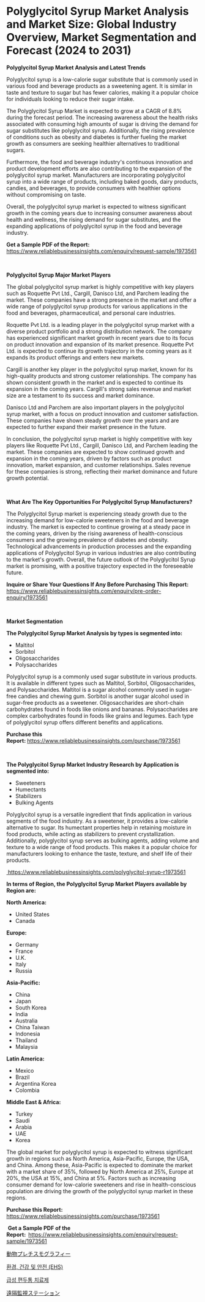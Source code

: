 <p><h1>Polyglycitol Syrup Market Analysis and Market Size: Global Industry Overview, Market Segmentation and Forecast (2024 to 2031)</h1></p><p><strong>Polyglycitol Syrup Market Analysis and Latest Trends</strong></p>
<p><p>Polyglycitol syrup is a low-calorie sugar substitute that is commonly used in various food and beverage products as a sweetening agent. It is similar in taste and texture to sugar but has fewer calories, making it a popular choice for individuals looking to reduce their sugar intake. </p><p>The Polyglycitol Syrup Market is expected to grow at a CAGR of 8.8% during the forecast period. The increasing awareness about the health risks associated with consuming high amounts of sugar is driving the demand for sugar substitutes like polyglycitol syrup. Additionally, the rising prevalence of conditions such as obesity and diabetes is further fueling the market growth as consumers are seeking healthier alternatives to traditional sugars.</p><p>Furthermore, the food and beverage industry's continuous innovation and product development efforts are also contributing to the expansion of the polyglycitol syrup market. Manufacturers are incorporating polyglycitol syrup into a wide range of products, including baked goods, dairy products, candies, and beverages, to provide consumers with healthier options without compromising on taste.</p><p>Overall, the polyglycitol syrup market is expected to witness significant growth in the coming years due to increasing consumer awareness about health and wellness, the rising demand for sugar substitutes, and the expanding applications of polyglycitol syrup in the food and beverage industry.</p></p>
<p><strong>Get a Sample PDF of the Report:&nbsp;</strong> <a href="https://www.reliablebusinessinsights.com/enquiry/request-sample/1973561">https://www.reliablebusinessinsights.com/enquiry/request-sample/1973561</a></p>
<p>&nbsp;</p>
<p><strong>Polyglycitol Syrup Major Market Players</strong></p>
<p><p>The global polyglycitol syrup market is highly competitive with key players such as Roquette Pvt Ltd., Cargill, Danisco Ltd, and Parchem leading the market. These companies have a strong presence in the market and offer a wide range of polyglycitol syrup products for various applications in the food and beverages, pharmaceutical, and personal care industries.</p><p>Roquette Pvt Ltd. is a leading player in the polyglycitol syrup market with a diverse product portfolio and a strong distribution network. The company has experienced significant market growth in recent years due to its focus on product innovation and expansion of its market presence. Roquette Pvt Ltd. is expected to continue its growth trajectory in the coming years as it expands its product offerings and enters new markets.</p><p>Cargill is another key player in the polyglycitol syrup market, known for its high-quality products and strong customer relationships. The company has shown consistent growth in the market and is expected to continue its expansion in the coming years. Cargill's strong sales revenue and market size are a testament to its success and market dominance.</p><p>Danisco Ltd and Parchem are also important players in the polyglycitol syrup market, with a focus on product innovation and customer satisfaction. These companies have shown steady growth over the years and are expected to further expand their market presence in the future.</p><p>In conclusion, the polyglycitol syrup market is highly competitive with key players like Roquette Pvt Ltd., Cargill, Danisco Ltd, and Parchem leading the market. These companies are expected to show continued growth and expansion in the coming years, driven by factors such as product innovation, market expansion, and customer relationships. Sales revenue for these companies is strong, reflecting their market dominance and future growth potential.</p></p>
<p>&nbsp;</p>
<p><strong>What Are The Key Opportunities For Polyglycitol Syrup Manufacturers?</strong></p>
<p><p>The Polyglycitol Syrup market is experiencing steady growth due to the increasing demand for low-calorie sweeteners in the food and beverage industry. The market is expected to continue growing at a steady pace in the coming years, driven by the rising awareness of health-conscious consumers and the growing prevalence of diabetes and obesity. Technological advancements in production processes and the expanding applications of Polyglycitol Syrup in various industries are also contributing to the market's growth. Overall, the future outlook of the Polyglycitol Syrup market is promising, with a positive trajectory expected in the foreseeable future.</p></p>
<p><strong>Inquire or Share Your Questions If Any Before Purchasing This Report:</strong> <a href="https://www.reliablebusinessinsights.com/enquiry/pre-order-enquiry/1973561">https://www.reliablebusinessinsights.com/enquiry/pre-order-enquiry/1973561</a></p>
<p>&nbsp;</p>
<p><strong>Market Segmentation</strong></p>
<p><strong>The Polyglycitol Syrup Market Analysis by types is segmented into:</strong></p>
<p><ul><li>Maltitol</li><li>Sorbitol</li><li>Oligosaccharides</li><li>Polysaccharides</li></ul></p>
<p><p>Polyglycitol syrup is a commonly used sugar substitute in various products. It is available in different types such as Maltitol, Sorbitol, Oligosaccharides, and Polysaccharides. Maltitol is a sugar alcohol commonly used in sugar-free candies and chewing gum. Sorbitol is another sugar alcohol used in sugar-free products as a sweetener. Oligosaccharides are short-chain carbohydrates found in foods like onions and bananas. Polysaccharides are complex carbohydrates found in foods like grains and legumes. Each type of polyglycitol syrup offers different benefits and applications.</p></p>
<p><strong>Purchase this Report:&nbsp;</strong><a href="https://www.reliablebusinessinsights.com/purchase/1973561">https://www.reliablebusinessinsights.com/purchase/1973561</a></p>
<p>&nbsp;</p>
<p><strong>The Polyglycitol Syrup Market Industry Research by Application is segmented into:</strong></p>
<p><ul><li>Sweeteners</li><li>Humectants</li><li>Stabilizers</li><li>Bulking Agents</li></ul></p>
<p><p>Polyglycitol syrup is a versatile ingredient that finds application in various segments of the food industry. As a sweetener, it provides a low-calorie alternative to sugar. Its humectant properties help in retaining moisture in food products, while acting as stabilizers to prevent crystallization. Additionally, polyglycitol syrup serves as bulking agents, adding volume and texture to a wide range of food products. This makes it a popular choice for manufacturers looking to enhance the taste, texture, and shelf life of their products.</p></p>
<p><a href="https://www.reliablebusinessinsights.com/polyglycitol-syrup-r1973561">&nbsp;https://www.reliablebusinessinsights.com/polyglycitol-syrup-r1973561</a></p>
<p><strong>In terms of Region, the Polyglycitol Syrup Market Players available by Region are:</strong></p>
<p>
    <p> <strong> North America: </strong>
        <ul>
            <li>United States</li>
            <li>Canada</li>
        </ul>
        </p> 
    <p> <strong> Europe: </strong>
        <ul>
            <li>Germany</li>
            <li>France</li>
            <li>U.K.</li>
            <li>Italy</li>
            <li>Russia</li>
        </ul>
        </p> 
    <p> <strong> Asia-Pacific: </strong>
        <ul>
            <li>China</li>
            <li>Japan</li>
            <li>South Korea</li>
            <li>India</li>
            <li>Australia</li>
            <li>China Taiwan</li>
            <li>Indonesia</li>
            <li>Thailand</li>
            <li>Malaysia</li>
        </ul>
        </p> 
    <p> <strong> Latin America: </strong>
        <ul>
            <li>Mexico</li>
            <li>Brazil</li>
            <li>Argentina Korea</li>
            <li>Colombia</li>
        </ul>
        </p> 
    <p> <strong> Middle East & Africa: </strong>
        <ul>
            <li>Turkey</li>
            <li>Saudi</li>
            <li>Arabia</li>
            <li>UAE</li>
            <li>Korea</li>
        </ul>
    </p>
    </p>
<p><p>The global market for polyglycitol syrup is expected to witness significant growth in regions such as North America, Asia-Pacific, Europe, the USA, and China. Among these, Asia-Pacific is expected to dominate the market with a market share of 35%, followed by North America at 25%, Europe at 20%, the USA at 15%, and China at 5%. Factors such as increasing consumer demand for low-calorie sweeteners and rise in health-conscious population are driving the growth of the polyglycitol syrup market in these regions.</p></p>
<p><strong>Purchase this Report: </strong><a href="https://www.reliablebusinessinsights.com/purchase/1973561">https://www.reliablebusinessinsights.com/purchase/1973561</a></p>
<p>&nbsp;<strong>Get a Sample PDF of the Report:&nbsp;&nbsp;</strong><a href="https://www.reliablebusinessinsights.com/enquiry/request-sample/1973561">https://www.reliablebusinessinsights.com/enquiry/request-sample/1973561</a></p>
<p><strong></strong></p>
<p><p><a href="https://medium.com/@byroalenzuela76845/%E5%8B%95%E7%89%A9%E3%81%AE%E3%83%97%E3%83%AC%E3%82%B7%E3%82%B7%E3%83%A2%E3%82%B0%E3%83%A9%E3%83%95%E3%82%A3%E3%83%BC%E7%94%A3%E6%A5%AD%E3%81%AB%E9%96%A2%E3%81%99%E3%82%8B%E6%B4%9E%E5%AF%9F-2031%E5%B9%B4%E3%81%BE%E3%81%A7%E3%81%AE%E5%B8%82%E5%A0%B4%E8%B2%A1%E5%8B%99%E7%8A%B6%E6%B3%81-%E5%B8%82%E5%A0%B4%E8%A6%8F%E6%A8%A1-%E5%8F%8E%E7%9B%8A%E5%88%86%E6%9E%90-cf746b70014f">動物プレチスモグラフィー</a></p><p><a href="https://medium.com/@reylowe2022/%ED%99%98%EA%B2%BD-%EA%B1%B4%EA%B0%95-%EB%B0%8F-%EC%95%88%EC%A0%84-ehs-%EC%8B%9C%EC%9E%A5-%EA%B7%9C%EB%AA%A8-%EC%8B%9C%EC%9E%A5-%EC%84%B8%EB%B6%84%ED%99%94-%EC%8B%9C%EC%9E%A5-%EB%8F%99%ED%96%A5-%EB%B0%8F-%EC%84%B1%EC%9E%A5-%EB%B6%84%EC%84%9D%EC%9D%84-2031%EB%85%84%EA%B9%8C%EC%A7%80-%EC%98%88%EC%B8%A1%ED%95%A9%EB%8B%88%EB%8B%A4-90f39b547997">환경, 건강 및 안전 (EHS)</a></p><p><a href="https://medium.com/@reylowe2022/%EA%B8%89%EC%84%B1-%ED%8E%B8%EB%91%90%ED%86%B5-%EC%B9%98%EB%A3%8C-%EC%95%BD-%EC%8B%9C%EC%9E%A5-%EB%8F%99%ED%96%A5-%EB%B0%8F-%EB%B6%84%EC%84%9D-%EB%AF%B8%EB%9E%98-%EC%84%B1%EC%9E%A5%EC%9D%84-%EC%9C%84%ED%95%9C-%EA%B8%B0%ED%9A%8C%EC%99%80-%EB%8F%84%EC%A0%84-2024-2031-05cfb28d7c07">급성 편두통 치료제</a></p><p><a href="https://medium.com/@byroalenzuela76845/%E3%83%86%E3%83%AC%E3%83%A2%E3%83%8B%E3%82%BF%E3%83%AA%E3%83%B3%E3%82%B0%E3%82%B9%E3%83%86%E3%83%BC%E3%82%B7%E3%83%A7%E3%83%B3%E3%81%AE%E5%B8%82%E5%A0%B4%E8%A6%8F%E6%A8%A1-%E5%B8%82%E5%A0%B4%E3%82%BB%E3%82%B0%E3%83%A1%E3%83%B3%E3%83%86%E3%83%BC%E3%82%B7%E3%83%A7%E3%83%B3-%E5%B8%82%E5%A0%B4%E3%83%88%E3%83%AC%E3%83%B3%E3%83%89-%E3%81%8A%E3%82%88%E3%81%B32031%E5%B9%B4%E3%81%BE%E3%81%A7%E3%81%AE%E6%88%90%E9%95%B7%E5%88%86%E6%9E%90%E4%BA%88%E6%B8%AC-7dd0cfb10b9f">遠隔監視ステーション</a></p></p>